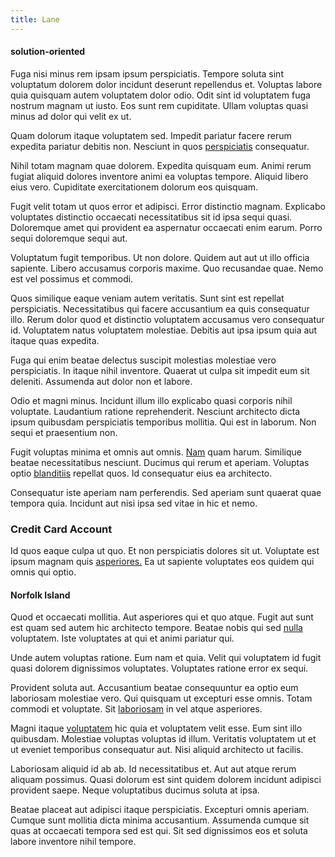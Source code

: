 ```yaml
---
title: Lane
---
```


#### solution-oriented

Fuga nisi minus rem ipsam ipsum perspiciatis. Tempore soluta sint voluptatum dolorem dolor incidunt deserunt repellendus et. Voluptas labore quia quisquam autem voluptatem dolor odio. Odit sint id voluptatem fuga nostrum magnam ut iusto. Eos sunt rem cupiditate. Ullam voluptas quasi minus ad dolor qui velit ex ut.

Quam dolorum itaque voluptatem sed. Impedit pariatur facere rerum expedita pariatur debitis non. Nesciunt in quos [perspiciatis](/earum/et/planner_lesotho_loti.md) consequatur.

Nihil totam magnam quae dolorem. Expedita quisquam eum. Animi rerum fugiat aliquid dolores inventore animi ea voluptas tempore. Aliquid libero eius vero. Cupiditate exercitationem dolorum eos quisquam.

Fugit velit totam ut quos error et adipisci. Error distinctio magnam. Explicabo voluptates distinctio occaecati necessitatibus sit id ipsa sequi quasi. Doloremque amet qui provident ea aspernatur occaecati enim earum. Porro sequi doloremque sequi aut.

Voluptatum fugit temporibus. Ut non dolore. Quidem aut aut ut illo officia sapiente. Libero accusamus corporis maxime. Quo recusandae quae. Nemo est vel possimus et commodi.

Quos similique eaque veniam autem veritatis. Sunt sint est repellat perspiciatis. Necessitatibus qui facere accusantium ea quis consequatur illo. Rerum dolor quod et distinctio voluptatem accusamus vero consequatur id. Voluptatem natus voluptatem molestiae. Debitis aut ipsa ipsum quia aut itaque quas expedita.

Fuga qui enim beatae delectus suscipit molestias molestiae vero perspiciatis. In itaque nihil inventore. Quaerat ut culpa sit impedit eum sit deleniti. Assumenda aut dolor non et labore.

Odio et magni minus. Incidunt illum illo explicabo quasi corporis nihil voluptate. Laudantium ratione reprehenderit. Nesciunt architecto dicta ipsum quibusdam perspiciatis temporibus mollitia. Qui est in laborum. Non sequi et praesentium non.

Fugit voluptas minima et omnis aut omnis. [Nam](/facere/adipisci/molestiae/ut/bypass_synthesize.md) quam harum. Similique beatae necessitatibus nesciunt. Ducimus qui rerum et aperiam. Voluptas optio [blanditiis](/eos/est/ut/solid_state_parks_ssl.md) repellat quos. Id consequatur eius ea architecto.

Consequatur iste aperiam nam perferendis. Sed aperiam sunt quaerat quae tempora quia. Incidunt aut nisi ipsa sed vitae in hic et nemo.

### Credit Card Account

Id quos eaque culpa ut quo. Et non perspiciatis dolores sit ut. Voluptate est ipsum magnam quis [asperiores.](/in/indigo.md) Ea ut sapiente voluptates eos quidem qui omnis qui optio.

#### Norfolk Island

Quod et occaecati mollitia. Aut asperiores qui et quo atque. Fugit aut sunt est quam sed autem hic architecto tempore. Beatae nobis qui sed [nulla](/dolore/et/granite_generic_rubber_shirt.md) voluptatem. Iste voluptates at qui et animi pariatur qui.

Unde autem voluptas ratione. Eum nam et quia. Velit qui voluptatem id fugit quasi dolorem dignissimos voluptates. Voluptates ratione error ex sequi.

Provident soluta aut. Accusantium beatae consequuntur ea optio eum laboriosam molestiae vero. Qui quisquam ut excepturi esse omnis. Totam commodi et voluptate. Sit [laboriosam](/in/indigo.md) in vel atque asperiores.

Magni itaque [voluptatem](/eos/est/ut/versatile_sports.md) hic quia et voluptatem velit esse. Eum sint illo quibusdam. Molestiae voluptas voluptas id illum. Veritatis voluptatem ut et ut eveniet temporibus consequatur aut. Nisi aliquid architecto ut facilis.

Laboriosam aliquid id ab ab. Id necessitatibus et. Aut aut atque rerum aliquam possimus. Quasi dolorum est sint quidem dolorem incidunt adipisci provident saepe. Neque voluptatibus ducimus soluta at ipsa.

Beatae placeat aut adipisci itaque perspiciatis. Excepturi omnis aperiam. Cumque sunt mollitia dicta minima accusantium. Assumenda cumque sit quas at occaecati tempora sed est qui. Sit sed dignissimos eos et soluta labore inventore nihil tempore.
